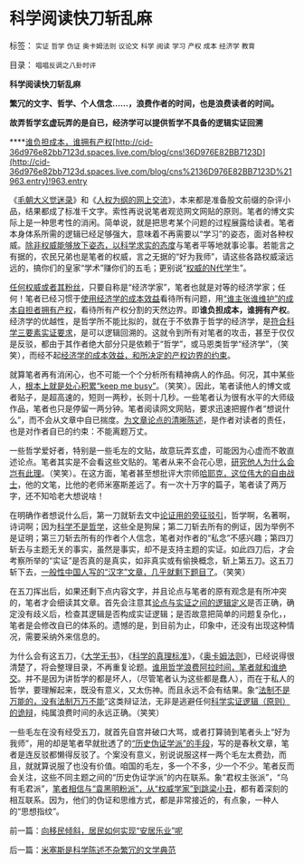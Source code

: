 # 科学阅读快刀斩乱麻

标签： `实证` `哲学` `伪证` `奥卡姆法则` `议论文` `科学` `阅读` `学习` `产权` `成本` `经济学` `教育` 

目录： `唱唱反调之八卦时评`

**科学阅读快刀斩乱麻**

**繁冗的文字、哲学、个人信念……，浪费作者的时间，也是浪费读者的时间。**

**故弄哲学玄虚玩弄的是自已，经济学可以提供哲学不具备的逻辑实证回溯**

****[谁负担成本，谁拥有产权](../../../2009/10/9/什么是民主？民主和成本效益原理的关系.md)[http://cid-36d976e82bb7123d.spaces.live.com/blog/cns!36D976E82BB7123D](http://cid-36d976e82bb7123d.spaces.live.com/blog/cns%2136D976E82BB7123D%21963.entry)!963.entry

《[毛朝大义觉迷录](../../../2010/3/3/《大义觉迷录》监督舆论.md)》和《[人权为纲的网上交流](../../../2010/3/3/人权为纲的网上交流步骤.md)》，本来都是准备股文前缀的杂评小品，结果都成了标准千文字。索性再说说笔者观览网文网贴的原则。笔者的博文实际上是一种思考性的消闲。简单说，就是把思考某个问题的过程展露给读者。笔者本身体系所需的逻辑已经足够强大，意味着不再需要以“学习”的姿态，面对各种权威。[除非权威能够放下姿态，以科学求实的态度](../../../2010/1/9/“权威”的经济学解释和人性的权威.md)与笔者平等地就事论事。若能言之有据的，农民兄弟也是笔者的权威，言之无据的“好为我师”，请这些各路权威滚远远的，搞你们的皇家“学术”赚你们的五毛；更别说“[权威的N代学](../../../2010/1/10/科学的权威和权威的“科学”.md)生”。

[任何权威或者其粉丝](../../../2009/7/29/过分崇拜理论和哲学的社会文化必定崇拜权威.md)，只要自称是“经济学家”，笔者也就是对等的经济学家；任何！笔者已经习惯于[使用经济学的成本效益](../../../2010/1/15/进化论本质规律就是成本效益定律.md)看待所有问题，用[“谁主张谁维护”的成本自担者拥有产权](../../../2009/9/3/谁主张谁维护，妥协是实力平衡的结果.md)，看待所有产权分割的天然边界。即**谁负担成本，谁拥有产权**。经济学的优越性，是哲学所不能比拟的，就在于不依靠于哲学的经济学，是[符合科学三要素实证要求](../../../2009/6/5/构成科学完备性的基础断言就是三要素.md)，是可以逻辑回溯的。这就令到所有对笔者的攻击，甚至于仅仅是反驳，都由于其作者绝大部分只是依赖于“哲学”，或马恩类哲学“经济学”，（笑笑），而经不起[经济学的成本效益，和所决定的产权边界的约束](../../../2010/1/22/经济学是研究产权之间交换关系的科学.md)。

就算笔者再有消闲心，也不可能一个个分析所有精神病人的作品。何况，其中某些人，[根本上就是处心积累“keep
me
busy”](../../../2010/1/6/读而不知书不如改读佛经.md)。（笑笑）。因此，笔者读他人的博文或者贴子，是超高速的，短则一两秒，长则十几秒。一些笔者认为很有水平的大师级作品，笔者也只是停留一两分钟。笔者阅读网文网贴，要求迅速把握作者“想说什么”，而不会从文章中自已揣度。[为文章论点的清晰陈述](../../../2009/7/5/为什么科学陈述比哲学断言诡辩有说服力.md)，是作者对读者的责任，也是对作者自已的约束：不能离题万丈。

一些哲学爱好者，特别是一些毛左的文贴，故意玩弄玄虚，可能因为心虚而不敢直述论点。笔者其实是不会看这些文贴的。笔者从来不会花心思，[研究他人为什么会岂有此理](../../../2010/2/12/哲学是“岂有此理”的学问.md)。（笑笑）。在这方面，笔者甚至想批评大宗师[哈耶克，这位伟大的自由战士](../../../2010/1/21/奥地利学派，孤独的自由战士.md)，他的文笔，比他的老师米塞斯差远了。有一次十万字的篇子，笔者读了两万字，还不知哈老大想说啥！

在明确作者想说什么后，第一刀就斩去文中[论证用的旁征驳引](../../../2008/8/31/“大学无书”，远离中国式诡辩！.md)，哲学啊，名著啊，诗词啊；因为[科学不是哲学](../../../2009/11/27/科学不是哲学，不缺哲学理论的中国缺什么？.md)，这些全是狗屎；第二刀斩去所有的例证，因为举例不是证明；第三刀斩去所有的作者个人信念，笔者对作者的“私念”不感兴趣；第四刀斩去与主题无关的事实，虽然是事实，却不是支持主题的实证。如此四刀后，才会考察所举的“实证”是否真的是真实，如非真实或有偷换概念，斩上第五刀。这五刀斩下去，[一般性中国人写的“汉字”文章，几乎就剩下题目了](../../../2010/2/23/推介利益，不要推介哲学.md)。（笑笑）

在五刀挥出后，如果还剩下点内容文字，并且论点与笔者的原有观念是有所冲突的，笔者才会细读其文章。首先会注意其[论点与实证之间的逻辑定义](../../../2009/5/12/汉语缺乏简明精确定义能力易被恶意曲解.md)是否正确，确定没有歧义后，检查其逻辑是否构成实证逻辑；是否故意把简单的问题复杂化，，笔者是会修改自已的体系的。遗憾的是，到目前为止，印象中，还没有出现这种情况，需要采纳外来信息的。

为什么会有这五刀，《[大学无书](../../../2009/6/17/民主就是科学的议事规则.md)》，《[科学的真理标准](../../../2009/12/4/科学的真理标准和绝对的“真理标准”.md)》，《[奥卡姆法则](../../../2010/1/5/存实除虚的奥卡姆剃刀法则.md)》，已经说得很清楚了，将会整理目录，不再重复论题。[谁用哲学浪费阿拉时间，笔者就和谁绝交](../../../2010/2/11/“议论哲学”，不要“讨论哲学”.md)。并不是因为讲哲学的都是坏人，（尽管笔者认为这些都是蠢人），而在于私人的哲学，要理解起来，既没有意义，又太伤神。而且永远不会有结果。象“[法制不是万能的，没有法制万万不能](../../../2010/1/4/辩证法只是哲学意义上的个人信念.md)”这类辩证法，无非是逃避任何[科学实证逻辑（原则）的诡辩](../../../2010/2/11/世界观方法论和意识行为的参考定义.md)，纯属浪费时间的永远正确。（笑笑）

一些毛左在没有经受五刀，就首先自宫并破口大骂，或者打算骑到笔者头上“好为我师”，用的却是笔者早就批透了的[“历史伪证学派”的手段](../../../2009/12/30/自造伪证循环的马恩“历史唯物主义”.md)，写的是春秋文章，笔者是连反驳都懒得反驳了。个案没有意义，别说说服这样一两个毛左太费劲，而且，就就算说服了也没有价值。咱国的毛左，多一个不多，少一个不少。笔者反而会关注，这些不同主题之间的“历史伪证学派”的内在联系。象“君权主张派”，“乌有毛君派”，[笔者相信与“袁黑明粉派”，从“权威学家”到跳梁小丑](../../../2009/7/9/热衷历史意识形态党争的现实利益是什么？.md)，都有着深刻的相互联系。因为，他们的伪证和思维方式，都是非常接近的，有点象，一种人的“思想指纹”。

前一篇：[向移民倾斜，居民如何实现“安居乐业”呢](../../../2010/3/6/向移民倾斜，居民如何实现“安居乐业”呢.md)

后一篇：[米塞斯是科学陈述不杂繁冗的文学典范](../../../2010/3/7/米塞斯是科学陈述不杂繁冗的文学典范.md)